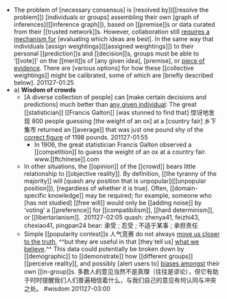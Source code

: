 - The problem of [necessary consensus] is [resolved by]([[resolve the problem]]) [individuals or groups] assembling their own [graph of inferences]([[inference graph]]), based on [[premise]]s or data curated from their [[trusted network]]s. However, collaboration still [requires a mechanism for]([[mechanism]]) [evaluating which ideas are best]. In the same way that individuals [assign weightings]([[assigned weightings]]) to their personal [[prediction]]s and [[decision]]s, groups must be able to ‘[[vote]]’ on the [[merit]]s of [any given idea], [premise], or [piece of evidence](((JLHsxETmJ))). There are [various options] for how these [[collective weightings]] might be calibrated, some of which are [briefly described below].
201127-01:25
- a) **Wisdom of crowds**
    - [A diverse collection of people] can [make certain decisions and predictions] much better than [any given individual]([[individual]]): The great [[statistician]] [[Francis Galton]] [was stunned to find that] 惊讶地发现 800 people guessing [the weight of an ox] at a [country fair] 乡下集市 returned an [[average]] that was just one pound shy of the [correct figure]() of 1198 pounds.
201127-01:55 
        - In 1906, the great statistician Francis Galton observed a [[competition]] to guess the weight of an ox at a country fair. www.[[ftchinese]].com
    - In other situations, the [[opinion]] of the [[crowd]] bears little relationship to [[objective reality]]. By definition, [[the tyranny of the majority]] will [quash any position that is unpopular]([[unpopular position]]), [regardless of whether it is true]. Often, [[domain-specific knowledge]] may be required; for example, someone who [has not studied] [[free will]] would only be [[adding noise]] by ‘voting’ a [[preference]] for [[compatibilism]], [[hard determinism]], or [[libertarianism]]. 
201127-02:05
        quash: zhenya41, feizhi43, chexiao41, pingpan24
bear: 承受 ; 忍受 ; 不适于某事 ; 承担责任
    - Simple [[popularity contest]]s 人气竞赛 do not always [move us closer to the truth]([[truth]]), ^^but they are useful in that [they tell us] [what we believe]().^^ This data could potentially be broken down by [[demographic]] to [[demonstrate]] how [[different groups]] [[perceive reality]], and possibly [alert users to] [biases amongst]([[bias]]) their own [[in-group]]s. 多数人的意见当然不是真理（往往是谬论），但它有助于时时提醒我们人们普遍相信着什么，与我们自己的意见有何认同与冲突之处。 #wisdom
201127-03:00
